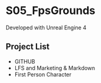 # S05_FpsGrounds

Developed with Unreal Engine 4

## Project List
 * GITHUB 
 * LFS and Marketing & Markdown
 * First Person Character
